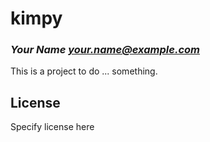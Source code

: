 # kimpy
### _Your Name <your.name@example.com>_

This is a project to do ... something.

## License

Specify license here

